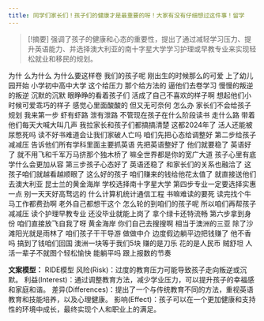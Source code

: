 ```yaml
---
title: 同学们家长们！孩子们的健康才是最重要的呀！大家有没有仔细想过这件事！留学 
---
```

 > [!摘要]
强调了孩子的健康和心态的重要性，提出了通过减轻学习压力、提升英语能力、并选择澳大利亚的南十字星大学学习护理或早教专业来实现轻松就业和移民的规划。

为什
么为什么
为什么要这样卷
我们的孩子呢
刚出生的时候那么的可爱
上了幼儿园开始
小学初中高中大学
这个给压力
那个给方法的
逼他们去卷学习
慢慢的叛逆的叛逆
沉默的沉默
眼睁睁的看着孩子们
活成了自己不喜欢的样子啊
想起他们小时候可爱乖巧的样子
感觉心里面酸酸的
但又无可奈何
怎么办
家长们不会给孩子规划
我来第一步
虾有虾路
泄有泄路
不管现在孩子在什么阶段读书
走什么路
带着他们每天大喊大叫几声
我拉家长和孩子们都搞搞清楚
这都2024年了
活人还能被尿憋死吗
读不好书难道会让我们家破人亡吗
咱们先把心态给调整好
第二步给孩子减减压
告诉他们所有学科里面主要抓英语
先把英语整好了
他们就要稳了
英语好了
就不用飞和千军万马挤那个独木桥了
嘛全世界都是你的宽广大道
孩子心里有底
学什么会更加从容
第三步孩子心态好了
英语还稳了
和家长们的关系也融洽了
这孩子咱们就越看越顺眼了
这么好的孩子
咱们赚来的钱给他花太值了
就直接送他们去澳大利亚
昆士兰的黄金海岸
学校选择南十字星大学
第四步专业一定要选择实惠一点
别一天天好高骛远的
什么计算机统计通信工程
书嘛难读的要死
读完找个牛马工作都费劲啊
老外自己都想干这个
怎么轮的到咱们的孩子呢
所以咱们再帮孩子减减压
读个护理早教专业
还没毕业就能上岗了
拿个绿卡还特流畅
第六步拿到身份
咱们直接放飞自我了呀
黄金海岸
你们自己去搜搜啊
相当于澳洲的三亚
除了沙滩阳光就是雨林了
咱们孩子干干导游
做做中介
边度假边躺平边把钱赚了
他不香吗
搞到了钱咱们回国
澳洲一块等于我们5块
赚的是刀乐
花的是人民币
贼舒坦
人活一辈子不就图个轻松愉快
能躺平吗
跟上报数的节奏

**文案模型：**
RIDE模型
风险(Risk)：过度的教育压力可能导致孩子走向叛逆或沉默。
利益(Interest)：通过调整教育方法，减少学业压力，可以提升孩子的幸福感和家庭和谐。
差异(Differences)：提出了一个与传统教育不同的方法，重视英语教育和技能培养，以及心理健康。
影响(Effect)：孩子可以在一个更加健康和支持性的环境中成长，最终实现个人和职业上的满足。
